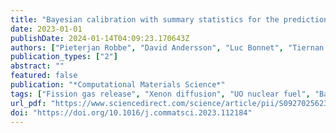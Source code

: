 ```yaml
---
title: "Bayesian calibration with summary statistics for the prediction of xenon diffusion in UO2 nuclear fuel"
date: 2023-01-01
publishDate: 2024-01-14T04:09:23.170643Z
authors: ["Pieterjan Robbe", "David Andersson", "Luc Bonnet", "Tiernan A. Casey", "Michael W. D. Cooper", "Christopher Matthews", "Khachik Sargsyan", "Habib N. Najm"]
publication_types: ["2"]
abstract: ""
featured: false
publication: "*Computational Materials Science*"
tags: ["Fission gas release", "Xenon diffusion", "UO nuclear fuel", "Bayesian calibration", "Data-free inference"]
url_pdf: "https://www.sciencedirect.com/science/article/pii/S0927025623001787"
doi: "https://doi.org/10.1016/j.commatsci.2023.112184"
---
```


